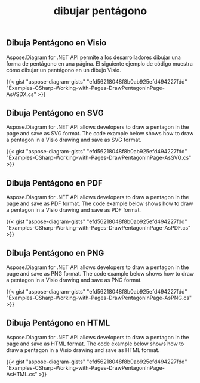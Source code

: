 ﻿---
title: dibujar pentágono
type: docs
weight: 40
url: /es/net/drawing/draw-pentagon
description: Esta sección explica cómo dibujar un pentágono en una página visio con Aspose.Diagram. Admite el uso de C# para dibujar un pentágono y guardarlo como pdf, svg, html, image, xps y otros formatos.
---
## **Dibuja Pentágono en Visio**
Aspose.Diagram for .NET API permite a los desarrolladores dibujar una forma de pentágono en una página. El siguiente ejemplo de código muestra cómo dibujar un pentágono en un dibujo Visio.

{{< gist "aspose-diagram-gists" "efd56218048f8b0ab925efd494227fdd" "Examples-CSharp-Working-with-Pages-DrawPentagonInPage-AsVSDX.cs" >}}

## **Dibuja Pentágono en SVG**
Aspose.Diagram for .NET API allows developers to draw a pentagon in the page and save as SVG format. The code example below shows how to draw a pentagon in a Visio drawing and save as SVG format.

{{< gist "aspose-diagram-gists" "efd56218048f8b0ab925efd494227fdd" "Examples-CSharp-Working-with-Pages-DrawPentagonInPage-AsSVG.cs" >}}

## **Dibuja Pentágono en PDF**
Aspose.Diagram for .NET API allows developers to draw a pentagon in the page and save as PDF format. The code example below shows how to draw a pentagon in a Visio drawing and save as PDF format.

{{< gist "aspose-diagram-gists" "efd56218048f8b0ab925efd494227fdd" "Examples-CSharp-Working-with-Pages-DrawPentagonInPage-AsPDF.cs" >}}

## **Dibuja Pentágono en PNG**
Aspose.Diagram for .NET API allows developers to draw a pentagon in the page and save as PNG format. The code example below shows how to draw a pentagon in a Visio drawing and save as PNG format.

{{< gist "aspose-diagram-gists" "efd56218048f8b0ab925efd494227fdd" "Examples-CSharp-Working-with-Pages-DrawPentagonInPage-AsPNG.cs" >}}

## **Dibuja Pentágono en HTML**
Aspose.Diagram for .NET API allows developers to draw a pentagon in the page and save as HTML format. The code example below shows how to draw a pentagon in a Visio drawing and save as HTML format.

{{< gist "aspose-diagram-gists" "efd56218048f8b0ab925efd494227fdd" "Examples-CSharp-Working-with-Pages-DrawPentagonInPage-AsHTML.cs" >}}
